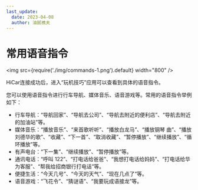 ```yaml
---
last_update:
  date: 2023-04-08
  author: 油腻樵夫
---
```


# 常用语音指令

<img
    src={require('./img/commands-1.png').default}
    width="800" 
/>

HiCar连接成功后，进入“玩机技巧”应用可以查看到具体的语音指令。

您可以使用语音指令进行行车导航、媒体音乐、语音游戏等。常用的语音指令举例如下：

* 行车导航：“导航回家”、“导航去公司”、“导航去附近的便利店”、“导航去附近的加油站”等。
* 媒体音乐：“播放音乐”、“来首歌听听”、“播放白龙马”、“播放钢琴
曲”、“播放刘德华的歌”、“收藏”、“下一首”、“取消收藏”、“暂停播放”、“继续播放”、“循环播放”等。
* 有声电台：“下一集”、“继续播放”、“暂停播放”等。
* 通讯电话：“呼叫 122”、“打电话给爸爸”、“我想打电话给妈妈”、“打电话给华为客服”、“帮我给招商银行打电话”等。
* 便捷生活：“今天几号”、“今天的天气”、“现在几点了”等。
* 语音游戏：“飞花令”、“猜谜语”、“我要玩成语接龙”等。